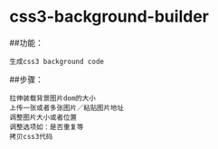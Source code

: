 css3-background-builder
=======================

##功能：

	生成css3 background code

##步骤：

	拉伸装载背景图片dom的大小
	上传一张或者多张图片／粘贴图片地址
	调整图片大小或者位置
	调整选项如：是否重复等
	拷贝css3代码

